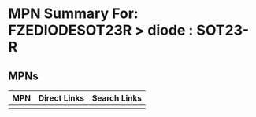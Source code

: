 



# MPN Summary For: FZEDIODESOT23R > diode : SOT23-R

## MPNs
  

|MPN|Direct Links|Search Links|
| :--- | :--- | :--- |
||||
